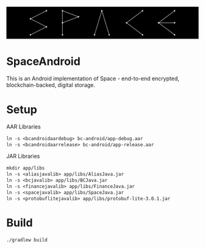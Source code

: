 ![Space](./space.svg)

SpaceAndroid
============

This is an Android implementation of Space - end-to-end encrypted, blockchain-backed, digital storage.

Setup
=====

AAR Libraries

    ln -s <bcandroidaardebug> bc-android/app-debug.aar
    ln -s <bcandroidaarrelease> bc-android/app-release.aar

JAR Libraries

    mkdir app/libs
    ln -s <aliasjavalib> app/libs/AliasJava.jar
    ln -s <bcjavalib> app/libs/BCJava.jar
    ln -s <financejavalib> app/libs/FinanceJava.jar
    ln -s <spacejavalib> app/libs/SpaceJava.jar
    ln -s <protobuflitejavalib> app/libs/protobuf-lite-3.0.1.jar

Build
=====

    ./gradlew build

